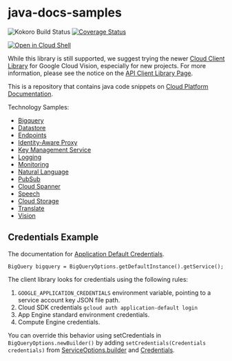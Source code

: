 # java-docs-samples

![Kokoro Build Status](https://storage.googleapis.com/cloud-devrel-kokoro-resources/java/badges/java-docs-samples.png)
[![Coverage Status](https://codecov.io/gh/GoogleCloudPlatform/java-docs-samples/branch/master/graph/badge.svg)](https://codecov.io/gh/GoogleCloudPlatform/java-docs-samples)

<a href="https://console.cloud.google.com/cloudshell/open?git_repo=https://github.com/GoogleCloudPlatform/java-docs-samples&page=editor&open_in_editor=README.md">
<img alt="Open in Cloud Shell" src ="http://gstatic.com/cloudssh/images/open-btn.png"></a>

While this library is still supported, we suggest trying the newer [Cloud Client Library](https://developers.google.com/api-client-library/java/apis/vision/v1) for Google Cloud Vision, especially for new projects. For more information, please see the notice on the [API Client Library Page](https://developers.google.com/api-client-library/java/apis/vision/v1).

This is a repository that contains java code snippets on [Cloud Platform Documentation](https://cloud.google.com/docs/).

Technology Samples:

* [Bigquery](bigquery)
* [Datastore](datastore)
* [Endpoints](endpoints)
* [Identity-Aware Proxy](iap)
* [Key Management Service](kms)
* [Logging](logging)
* [Monitoring](monitoring)
* [Natural Language](language)
* [PubSub](pubsub)
* [Cloud Spanner](spanner)
* [Speech](speech)
* [Cloud Storage](storage)
* [Translate](translate)
* [Vision](vision)

## Credentials Example

The documentation for [Application Default Credentials](https://developers.google.com/identity/protocols/application-default-credentials).

`BigQuery bigquery = BigQueryOptions.getDefaultInstance().getService();`

The client library looks for credentials using the following rules:

1. `GOOGLE_APPLICATION_CREDENTIALS` environment variable, pointing to a service account key JSON file path.
2. Cloud SDK credentials `gcloud auth application-default login`
3. App Engine standard environment credentials.
4. Compute Engine credentials.

You can override this behavior using setCredentials in `BigQueryOptions.newBuilder()` by adding `setCredentials(Credentials credentials)` from [ServiceOptions.builder](http://googlecloudplatform.github.io/google-cloud-java/0.12.0/apidocs/com/google/cloud/ServiceOptions.Builder.html#setCredentials-com.google.auth.Credentials-) and [Credentials](http://google.github.io/google-auth-library-java/releases/0.6.0/apidocs/com/google/auth/Credentials.html?is-external=true).
